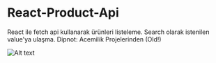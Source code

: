 # React-Product-Api

React ile fetch api kullanarak ürünleri listeleme.
Search olarak istenilen value'ya ulaşma.
Dipnot: Acemilik Projelerinden (Old!)

![Alt text](https://i.ibb.co/HhfDqwb/Ekran-Resmi-2023-08-14-14-19-49.png)

